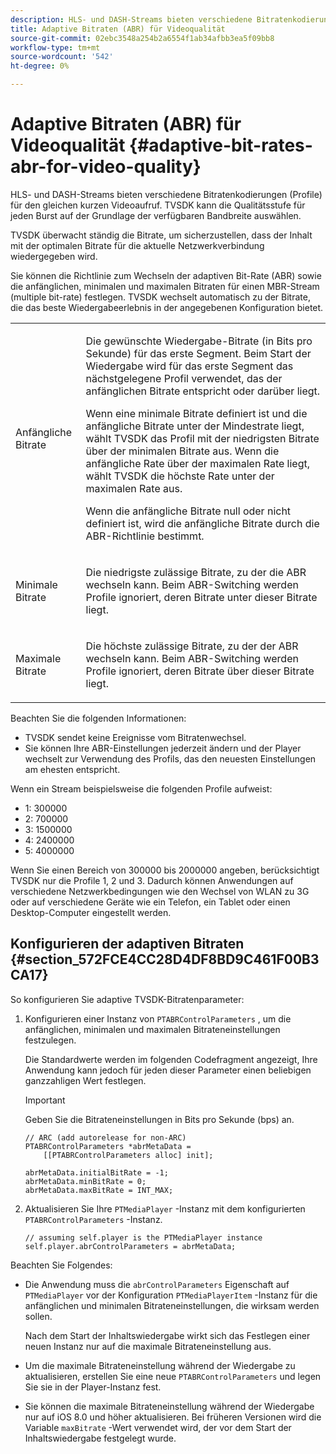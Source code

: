 ```yaml
---
description: HLS- und DASH-Streams bieten verschiedene Bitratenkodierungen (Profile) für den gleichen kurzen Videoaufruf. TVSDK kann die Qualitätsstufe für jeden Burst auf der Grundlage der verfügbaren Bandbreite auswählen.
title: Adaptive Bitraten (ABR) für Videoqualität
source-git-commit: 02ebc3548a254b2a6554f1ab34afbb3ea5f09bb8
workflow-type: tm+mt
source-wordcount: '542'
ht-degree: 0%

---
```


# Adaptive Bitraten (ABR) für Videoqualität {#adaptive-bit-rates-abr-for-video-quality}

HLS- und DASH-Streams bieten verschiedene Bitratenkodierungen (Profile) für den gleichen kurzen Videoaufruf. TVSDK kann die Qualitätsstufe für jeden Burst auf der Grundlage der verfügbaren Bandbreite auswählen.

TVSDK überwacht ständig die Bitrate, um sicherzustellen, dass der Inhalt mit der optimalen Bitrate für die aktuelle Netzwerkverbindung wiedergegeben wird.

Sie können die Richtlinie zum Wechseln der adaptiven Bit-Rate (ABR) sowie die anfänglichen, minimalen und maximalen Bitraten für einen MBR-Stream (multiple bit-rate) festlegen. TVSDK wechselt automatisch zu der Bitrate, die das beste Wiedergabeerlebnis in der angegebenen Konfiguration bietet.

<table id="table_AF838E082235406AA359BF1C1A77F85F"> 
 <tbody> 
  <tr> 
   <td colname="col01"> Anfängliche Bitrate </td> 
   <td colname="col2"> <p>Die gewünschte Wiedergabe-Bitrate (in Bits pro Sekunde) für das erste Segment. Beim Start der Wiedergabe wird für das erste Segment das nächstgelegene Profil verwendet, das der anfänglichen Bitrate entspricht oder darüber liegt. </p> <p> Wenn eine minimale Bitrate definiert ist und die anfängliche Bitrate unter der Mindestrate liegt, wählt TVSDK das Profil mit der niedrigsten Bitrate über der minimalen Bitrate aus. Wenn die anfängliche Rate über der maximalen Rate liegt, wählt TVSDK die höchste Rate unter der maximalen Rate aus. </p> <p>Wenn die anfängliche Bitrate null oder nicht definiert ist, wird die anfängliche Bitrate durch die ABR-Richtlinie bestimmt. </p> </td> 
  </tr> 
  <tr> 
   <td colname="col01"> Minimale Bitrate </td> 
   <td colname="col2"> <p>Die niedrigste zulässige Bitrate, zu der die ABR wechseln kann. Beim ABR-Switching werden Profile ignoriert, deren Bitrate unter dieser Bitrate liegt. </p> </td> 
  </tr> 
  <tr> 
   <td colname="col01"> Maximale Bitrate </td> 
   <td colname="col2"> <p>Die höchste zulässige Bitrate, zu der der ABR wechseln kann. Beim ABR-Switching werden Profile ignoriert, deren Bitrate über dieser Bitrate liegt. </p> </td> 
  </tr> 
 </tbody> 
</table>

Beachten Sie die folgenden Informationen:

* TVSDK sendet keine Ereignisse vom Bitratenwechsel.
* Sie können Ihre ABR-Einstellungen jederzeit ändern und der Player wechselt zur Verwendung des Profils, das den neuesten Einstellungen am ehesten entspricht.

Wenn ein Stream beispielsweise die folgenden Profile aufweist:

* 1: 300000
* 2: 700000
* 3: 1500000
* 4: 2400000
* 5: 4000000

Wenn Sie einen Bereich von 300000 bis 2000000 angeben, berücksichtigt TVSDK nur die Profile 1, 2 und 3. Dadurch können Anwendungen auf verschiedene Netzwerkbedingungen wie den Wechsel von WLAN zu 3G oder auf verschiedene Geräte wie ein Telefon, ein Tablet oder einen Desktop-Computer eingestellt werden.

## Konfigurieren der adaptiven Bitraten {#section_572FCE4CC28D4DF8BD9C461F00B3CA17}

So konfigurieren Sie adaptive TVSDK-Bitratenparameter:

1. Konfigurieren einer Instanz von `PTABRControlParameters` , um die anfänglichen, minimalen und maximalen Bitrateneinstellungen festzulegen.

   Die Standardwerte werden im folgenden Codefragment angezeigt, Ihre Anwendung kann jedoch für jeden dieser Parameter einen beliebigen ganzzahligen Wert festlegen.

   >[!IMPORTANT]
   >
   >Geben Sie die Bitrateneinstellungen in Bits pro Sekunde (bps) an.

   ```
   // ARC (add autorelease for non-ARC) 
   PTABRControlParameters *abrMetaData =  
       [[PTABRControlParameters alloc] init];  
   
   abrMetaData.initialBitRate = -1; 
   abrMetaData.minBitRate = 0; 
   abrMetaData.maxBitRate = INT_MAX;
   ```

1. Aktualisieren Sie Ihre `PTMediaPlayer` -Instanz mit dem konfigurierten `PTABRControlParameters` -Instanz.

   ```
   // assuming self.player is the PTMediaPlayer instance 
   self.player.abrControlParameters = abrMetaData;
   ```

Beachten Sie Folgendes:

* Die Anwendung muss die `abrControlParameters` Eigenschaft auf `PTMediaPlayer` vor der Konfiguration `PTMediaPlayerItem` -Instanz für die anfänglichen und minimalen Bitrateneinstellungen, die wirksam werden sollen.

  Nach dem Start der Inhaltswiedergabe wirkt sich das Festlegen einer neuen Instanz nur auf die maximale Bitrateneinstellung aus.

* Um die maximale Bitrateneinstellung während der Wiedergabe zu aktualisieren, erstellen Sie eine neue `PTABRControlParameters` und legen Sie sie in der Player-Instanz fest.
* Sie können die maximale Bitrateneinstellung während der Wiedergabe nur auf iOS 8.0 und höher aktualisieren. Bei früheren Versionen wird die Variable `maxBitrate` -Wert verwendet wird, der vor dem Start der Inhaltswiedergabe festgelegt wurde.
